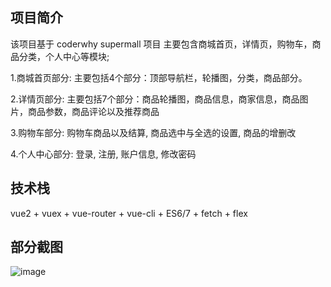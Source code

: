 ## 项目简介
该项目基于 coderwhy supermall 项目
主要包含商城首页，详情页，购物车，商品分类，个人中心等模块;

1.商城首页部分: 主要包括4个部分：顶部导航栏，轮播图，分类，商品部分。

2.详情页部分: 主要包括7个部分：商品轮播图，商品信息，商家信息，商品图片，商品参数，商品评论以及推荐商品

3.购物车部分: 购物车商品以及结算, 商品选中与全选的设置, 商品的增删改

4.个人中心部分: 登录, 注册, 账户信息, 修改密码

## 技术栈
vue2 + vuex + vue-router + vue-cli + ES6/7 + fetch + flex

## 部分截图
![image](https://user-images.githubusercontent.com/62799783/124079510-d4259f00-da7b-11eb-8819-6feeba7aed15.png)
